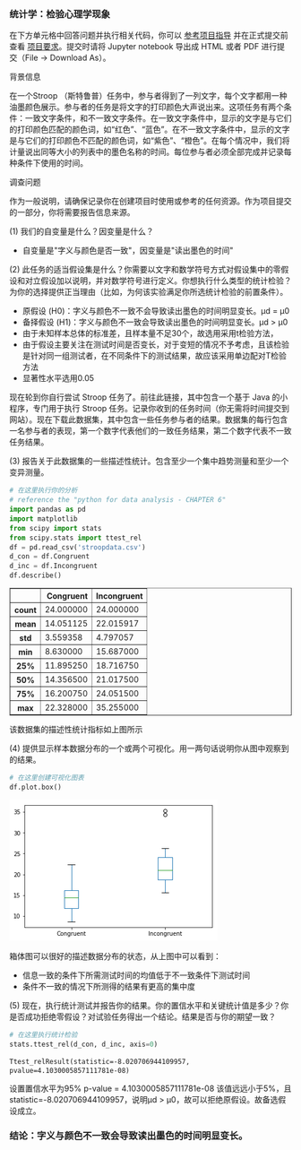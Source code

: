
### 统计学：检验心理学现象

在下方单元格中回答问题并执行相关代码，你可以 [参考项目指导](https://github.com/udacity/new-dand-advanced-china/blob/master/%E6%A3%80%E9%AA%8C%E5%BF%83%E7%90%86%E5%AD%A6%E7%8E%B0%E8%B1%A1/%E7%BB%9F%E8%AE%A1%E5%AD%A6%EF%BC%9A%E6%A3%80%E9%AA%8C%E5%BF%83%E7%90%86%E5%AD%A6%E7%8E%B0%E8%B1%A1.md) 并在正式提交前查看 [项目要求](https://review.udacity.com/#!/rubrics/305/view)。提交时请将 Jupyter notebook 导出成 HTML 或者 PDF 进行提交（File -> Download As）。

背景信息

在一个Stroop （斯特鲁普）任务中，参与者得到了一列文字，每个文字都用一种油墨颜色展示。参与者的任务是将文字的打印颜色大声说出来。这项任务有两个条件：一致文字条件，和不一致文字条件。在一致文字条件中，显示的文字是与它们的打印颜色匹配的颜色词，如“红色”、“蓝色”。在不一致文字条件中，显示的文字是与它们的打印颜色不匹配的颜色词，如“紫色”、“橙色”。在每个情况中，我们将计量说出同等大小的列表中的墨色名称的时间。每位参与者必须全部完成并记录每种条件下使用的时间。

调查问题

作为一般说明，请确保记录你在创建项目时使用或参考的任何资源。作为项目提交的一部分，你将需要报告信息来源。

(1) 我们的自变量是什么？因变量是什么？

* 自变量是"字义与颜色是否一致"，因变量是"读出墨色的时间"

(2) 此任务的适当假设集是什么？你需要以文字和数学符号方式对假设集中的零假设和对立假设加以说明，并对数学符号进行定义。你想执行什么类型的统计检验？为你的选择提供正当理由（比如，为何该实验满足你所选统计检验的前置条件）。

* 原假设 (H0)：字义与颜色不一致不会导致读出墨色的时间明显变长。μd = μ0
* 备择假设 (H1)：字义与颜色不一致会导致读出墨色的时间明显变长。μd > μ0
* 由于未知样本总体的标准差，且样本量不足30个，故选用采用t检验方法，
* 由于假设主要关注在测试时间是否变长，对于变短的情况不予考虑，且该检验是针对同一组测试者，在不同条件下的测试结果，故应该采用单边配对T检验方法
* 显著性水平选用0.05

现在轮到你自行尝试 Stroop 任务了。前往此链接，其中包含一个基于 Java 的小程序，专门用于执行 Stroop 任务。记录你收到的任务时间（你无需将时间提交到网站）。现在下载此数据集，其中包含一些任务参与者的结果。数据集的每行包含一名参与者的表现，第一个数字代表他们的一致任务结果，第二个数字代表不一致任务结果。

(3) 报告关于此数据集的一些描述性统计。包含至少一个集中趋势测量和至少一个变异测量。


```python
# 在这里执行你的分析
# reference the "python for data analysis - CHAPTER 6"
import pandas as pd
import matplotlib
from scipy import stats
from scipy.stats import ttest_rel
df = pd.read_csv('stroopdata.csv')
d_con = df.Congruent
d_inc = df.Incongruent
df.describe()
```




<div>
<style>
    .dataframe thead tr:only-child th {
        text-align: right;
    }

    .dataframe thead th {
        text-align: left;
    }

    .dataframe tbody tr th {
        vertical-align: top;
    }
</style>
<table border="1" class="dataframe">
  <thead>
    <tr style="text-align: right;">
      <th></th>
      <th>Congruent</th>
      <th>Incongruent</th>
    </tr>
  </thead>
  <tbody>
    <tr>
      <th>count</th>
      <td>24.000000</td>
      <td>24.000000</td>
    </tr>
    <tr>
      <th>mean</th>
      <td>14.051125</td>
      <td>22.015917</td>
    </tr>
    <tr>
      <th>std</th>
      <td>3.559358</td>
      <td>4.797057</td>
    </tr>
    <tr>
      <th>min</th>
      <td>8.630000</td>
      <td>15.687000</td>
    </tr>
    <tr>
      <th>25%</th>
      <td>11.895250</td>
      <td>18.716750</td>
    </tr>
    <tr>
      <th>50%</th>
      <td>14.356500</td>
      <td>21.017500</td>
    </tr>
    <tr>
      <th>75%</th>
      <td>16.200750</td>
      <td>24.051500</td>
    </tr>
    <tr>
      <th>max</th>
      <td>22.328000</td>
      <td>35.255000</td>
    </tr>
  </tbody>
</table>
</div>



该数据集的描述性统计指标如上图所示

(4) 提供显示样本数据分布的一个或两个可视化。用一两句话说明你从图中观察到的结果。


```python
# 在这里创建可视化图表
df.plot.box()
```




![](https://github.com/erickzy/ND002_DA_PROJECT1_Psychology-phenomenon/raw/master/img/output_8_1.png)




箱体图可以很好的描述数据分布的状态，从上图中可以看到：
* 信息一致的条件下所需测试时间的均值低于不一致条件下测试时间
* 条件不一致的情况下所测得的结果有更高的集中度

(5) 现在，执行统计测试并报告你的结果。你的置信水平和关键统计值是多少？你是否成功拒绝零假设？对试验任务得出一个结论。结果是否与你的期望一致？


```python
# 在这里执行统计检验
stats.ttest_rel(d_con, d_inc, axis=0)
```




    Ttest_relResult(statistic=-8.020706944109957, pvalue=4.1030005857111781e-08)



设置置信水平为95%
p-value = 4.1030005857111781e-08 该值远远小于5%，且statistic=-8.020706944109957，说明μd > μ0，故可以拒绝原假设。故备选假设成立。
### 结论：字义与颜色不一致会导致读出墨色的时间明显变长。


